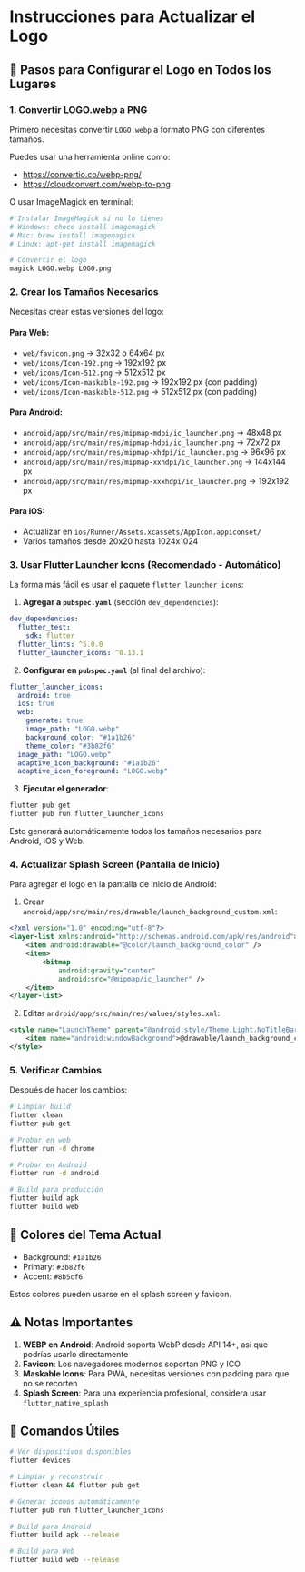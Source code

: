 # Instrucciones para Actualizar el Logo

## 📱 Pasos para Configurar el Logo en Todos los Lugares

### 1. Convertir LOGO.webp a PNG
Primero necesitas convertir `LOGO.webp` a formato PNG con diferentes tamaños.

Puedes usar una herramienta online como:
- https://convertio.co/webp-png/
- https://cloudconvert.com/webp-to-png

O usar ImageMagick en terminal:
```bash
# Instalar ImageMagick si no lo tienes
# Windows: choco install imagemagick
# Mac: brew install imagemagick
# Linux: apt-get install imagemagick

# Convertir el logo
magick LOGO.webp LOGO.png
```

### 2. Crear los Tamaños Necesarios

Necesitas crear estas versiones del logo:

#### Para Web:
- `web/favicon.png` → 32x32 o 64x64 px
- `web/icons/Icon-192.png` → 192x192 px
- `web/icons/Icon-512.png` → 512x512 px
- `web/icons/Icon-maskable-192.png` → 192x192 px (con padding)
- `web/icons/Icon-maskable-512.png` → 512x512 px (con padding)

#### Para Android:
- `android/app/src/main/res/mipmap-mdpi/ic_launcher.png` → 48x48 px
- `android/app/src/main/res/mipmap-hdpi/ic_launcher.png` → 72x72 px
- `android/app/src/main/res/mipmap-xhdpi/ic_launcher.png` → 96x96 px
- `android/app/src/main/res/mipmap-xxhdpi/ic_launcher.png` → 144x144 px
- `android/app/src/main/res/mipmap-xxxhdpi/ic_launcher.png` → 192x192 px

#### Para iOS:
- Actualizar en `ios/Runner/Assets.xcassets/AppIcon.appiconset/`
- Varios tamaños desde 20x20 hasta 1024x1024

### 3. Usar Flutter Launcher Icons (Recomendado - Automático)

La forma más fácil es usar el paquete `flutter_launcher_icons`:

1. **Agregar a `pubspec.yaml`** (sección `dev_dependencies`):
```yaml
dev_dependencies:
  flutter_test:
    sdk: flutter
  flutter_lints: ^5.0.0
  flutter_launcher_icons: ^0.13.1
```

2. **Configurar en `pubspec.yaml`** (al final del archivo):
```yaml
flutter_launcher_icons:
  android: true
  ios: true
  web:
    generate: true
    image_path: "LOGO.webp"
    background_color: "#1a1b26"
    theme_color: "#3b82f6"
  image_path: "LOGO.webp"
  adaptive_icon_background: "#1a1b26"
  adaptive_icon_foreground: "LOGO.webp"
```

3. **Ejecutar el generador**:
```bash
flutter pub get
flutter pub run flutter_launcher_icons
```

Esto generará automáticamente todos los tamaños necesarios para Android, iOS y Web.

### 4. Actualizar Splash Screen (Pantalla de Inicio)

Para agregar el logo en la pantalla de inicio de Android:

1. Crear `android/app/src/main/res/drawable/launch_background_custom.xml`:
```xml
<?xml version="1.0" encoding="utf-8"?>
<layer-list xmlns:android="http://schemas.android.com/apk/res/android">
    <item android:drawable="@color/launch_background_color" />
    <item>
        <bitmap
            android:gravity="center"
            android:src="@mipmap/ic_launcher" />
    </item>
</layer-list>
```

2. Editar `android/app/src/main/res/values/styles.xml`:
```xml
<style name="LaunchTheme" parent="@android:style/Theme.Light.NoTitleBar">
    <item name="android:windowBackground">@drawable/launch_background_custom</item>
</style>
```

### 5. Verificar Cambios

Después de hacer los cambios:

```bash
# Limpiar build
flutter clean
flutter pub get

# Probar en web
flutter run -d chrome

# Probar en Android
flutter run -d android

# Build para producción
flutter build apk
flutter build web
```

## 🎨 Colores del Tema Actual

- Background: `#1a1b26`
- Primary: `#3b82f6`
- Accent: `#8b5cf6`

Estos colores pueden usarse en el splash screen y favicon.

## ⚠️ Notas Importantes

1. **WEBP en Android**: Android soporta WebP desde API 14+, así que podrías usarlo directamente
2. **Favicon**: Los navegadores modernos soportan PNG y ICO
3. **Maskable Icons**: Para PWA, necesitas versiones con padding para que no se recorten
4. **Splash Screen**: Para una experiencia profesional, considera usar `flutter_native_splash`

## 🔧 Comandos Útiles

```bash
# Ver dispositivos disponibles
flutter devices

# Limpiar y reconstruir
flutter clean && flutter pub get

# Generar iconos automáticamente
flutter pub run flutter_launcher_icons

# Build para Android
flutter build apk --release

# Build para Web
flutter build web --release
```
